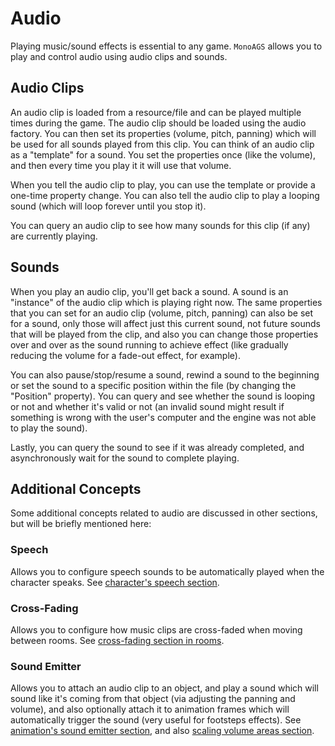 # Audio

Playing music/sound effects is essential to any game.
`MonoAGS` allows you to play and control audio using audio clips and sounds.

## Audio Clips

An audio clip is loaded from a resource/file and can be played multiple times during the game.
The audio clip should be loaded using the audio factory.
You can then set its properties (volume, pitch, panning) which will be used for all sounds played
from this clip.
You can think of an audio clip as a "template" for a sound. You set the properties once (like the volume), and then every time you play it it will use that volume.

When you tell the audio clip to play, you can use the template or provide a one-time property change. You can also tell the audio clip to play a looping sound (which will loop forever until you stop it).

You can query an audio clip to see how many sounds for this clip (if any) are currently playing.

## Sounds

When you play an audio clip, you'll get back a sound. A sound is an "instance" of the audio clip which is playing right now. The same properties that you can set for an audio clip (volume, pitch, panning) can also be set for a sound, only those will affect just this current sound, not future sounds that will be played from the clip, and also you can change those properties over and over as the sound running to achieve effect (like gradually reducing the volume for a fade-out effect, for example).

You can also pause/stop/resume a sound, rewind a sound to the beginning or set the sound to a specific position within the file (by changing the "Position" property).
You can query and see whether the sound is looping or not and whether it's valid or not (an invalid sound might result if something is wrong with the user's computer and the engine was not able to play the sound).

Lastly, you can query the sound to see if it was already completed, and asynchronously wait for the sound to complete playing.

## Additional Concepts

Some additional concepts related to audio are discussed in other sections, but will be briefly mentioned here:

### Speech

Allows you to configure speech sounds to be automatically played when the character speaks.
See [character's speech section](characters.md#playing-the-audio-clip).

### Cross-Fading

Allows you to configure how music clips are cross-faded when moving between rooms.
See [cross-fading section in rooms](rooms.md#music-clip-to-play).

### Sound Emitter

Allows you to attach an audio clip to an object, and play a sound which will sound like it's coming from that object (via adjusting the panning and volume), and also optionally attach it to animation frames which will automatically trigger the sound (very useful for footsteps effects).
See [animation's sound emitter section](animations.md#sound-emitter), and also [scaling volume areas section](areas.md#scaling-areas).
